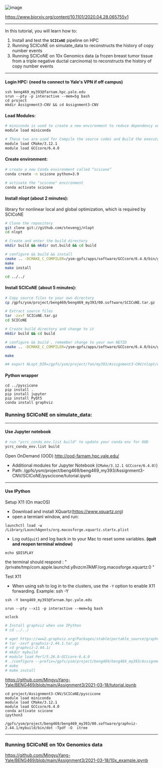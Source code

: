 ![image](https://user-images.githubusercontent.com/50332096/111586085-b10a0480-8796-11eb-9714-5841eaa65454.png) 

https://www.biorxiv.org/content/10.1101/2020.04.28.065755v1 

***
In this tutorial, you will learn how to:

1. Install and test the **`SCICoNE`** pipeline on HPC
2. Running SCICoNE on simulate_data to reconstructs the history of copy number events 
3. Running SCICoNE on 10x Genomics data (a frozen breast tumor tissue from a triple negative ductal carcinoma) to reconstructs the history of copy number events 

***
#### Login HPC: (need to connect to Yale's **VPN** if off campus)

```
ssh beng469_my393@farnam.hpc.yale.edu
srun --pty -p interactive --mem=5g bash
cd project
mkdir Assignment3-CNV && cd Assignment3-CNV
```
#### Load Modules:
```bash
# miniconda is used to create a new environment to reduce dependency version conflicts between your projects.
module load miniconda

# These two are used for Compile the source codes and Build the executables
module load CMake/3.12.1
module load GCCcore/6.4.0
```
#### Create environment:
```bash
# create a new Conda environment called “scicone” 
conda create -n scicone python=3.9

# activate the "scicone" environment
conda activate scicone
```
#### Install nlopt (about 2 minutes):
library for nonlinear local and global optimization, which is required by SCICoNE
```bash
# Clone the repository
git clone git://github.com/stevengj/nlopt 
cd nlopt

# Create and enter the build directory
mkdir build && mkdir out.build && cd build  

# configure && build && install
cmake .. -DCMAKE_C_COMPILER=/ysm-gpfs/apps/software/GCCcore/6.4.0/bin/gcc -DCMAKE_CXX_COMPILER=/ysm-gpfs/apps/software/GCCcore/6.4.0/bin/g++ -DCMAKE_INSTALL_PREFIX=../out.build  
make                         
make install

cd ../../
```

#### Install SCICoNE (about 5 minutes): 
```bash
# Copy source files to your own directory
cp /gpfs/ysm/project/beng469/beng469_my393/00.software/SCICoNE.tar.gz ./

# Extract source files
tar -zxvf SCICoNE.tar.gz
cd SCICoNE

# Create build directory and change to it
mkdir build && cd build

# configure && build , remember change to your own NETID
cmake .. -DCMAKE_C_COMPILER=/ysm-gpfs/apps/software/GCCcore/6.4.0/bin/gcc -DCMAKE_CXX_COMPILER=/ysm-gpfs/apps/software/GCCcore/6.4.0/bin/g++ -DCMAKE_PREFIX_PATH=/gpfs/ysm/project/beng469/beng469_NETID/Assignment3-CNV/nlopt/out.build

make 
```
```bash
## export NLopt_DIR=/gpfs/ysm/project/fan/my393/Assignment3-CNV/nlopt/out.build:$NLopt_DIR
```



#### Python wrapper
```
cd ../pyscicone
pip install . 
pip install jupyter 
pip install PyQt5
conda install graphviz
```

### Running SCICoNE on simulate_data:
***
#### Use Jupyter notebook
```bash
# run "ycrc_conda_env.list build" to update your conda env for OOD
ycrc_conda_env.list build
```
Open OnDemand (OOD) http://ood-farnam.hpc.yale.edu/

* Additional modules for Jupyter Notebook (```CMake/3.12.1 GCCcore/6.4.0)```)
* Path: /gpfs/ysm/project/beng469/beng469_my393/Assignment3-CNV/SCICoNE/pyscicone/tutorial.ipynb
***
#### Use IPython

Setup X11 (On macOS)
* Download and install XQuartz(https://www.xquartz.org)
* open a termianl window, and run:
```
launchctl load -w /Library/LaunchAgents/org.macosforge.xquartz.startx.plist
```
* Log out(```quit```) and log back in to your Mac to reset some variables.
**(quit and reopen terminal window)**
```
echo $DISPLAY
```
the terminal should respond : " /private/tmp/com.apple.launchd.y8vzcm7AMF/org.macosforge.xquartz:0 "

Test X11
* When using ssh to log in to the clusters, use the ```-Y``` option to enable X11 forwarding. Example: ssh -Y
```
ssh -Y beng469_my393@farnam.hpc.yale.edu
```
```
srun --pty --x11 -p interactive --mem=5g bash
```
```
xclock
```


```bash
# Install graphviz when use IPython
# cd ../../

# wget https://www2.graphviz.org/Packages/stable/portable_source/graphviz-2.44.1.tar.gz
# tar -zxvf graphviz-2.44.1.tar.gz 
# cd graphviz-2.44.1/
# mkdir mybuild
# module load Perl/5.26.0-GCCcore-6.4.0
# ./configure --prefix=/gpfs/ysm/project/beng469/beng469_my393/Assignment3-CNV/graphviz-2.44.1/mybuild
# make 
# make install
```


https://github.com/MingyuYang-Yale/BENG469/blob/main/Assignment3/2021-03-18/tutorial.ipynb
```
cd project/Assignment3-CNV/SCICoNE/pyscicone
module load miniconda
module load CMake/3.12.1
module load GCCcore/6.4.0
conda activate scicone
ipython3
```

```
/gpfs/ysm/project/beng469/beng469_my393/00.software/graphviz-2.44.1/mybuild/bin/dot -Tpdf -O  itree
```
***
### Running SCICoNE on 10x Genomics data
https://github.com/MingyuYang-Yale/BENG469/blob/main/Assignment3/2021-03-18/10x_example.ipynb

